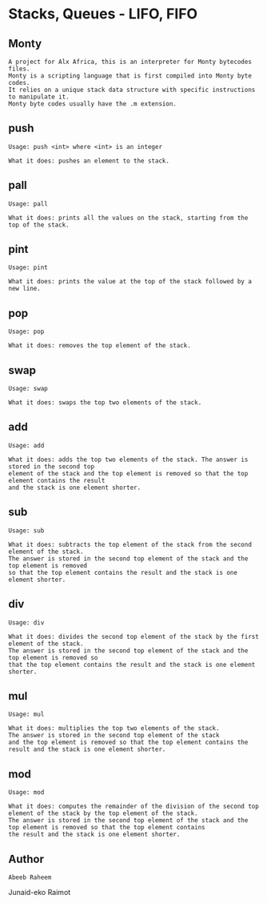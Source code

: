 # Stacks, Queues - LIFO, FIFO

## Monty
    A project for Alx Africa, this is an interpreter for Monty bytecodes files.
    Monty is a scripting language that is first compiled into Monty byte codes.
    It relies on a unique stack data structure with specific instructions to manipulate it.
    Monty byte codes usually have the .m extension.
## push
    Usage: push <int> where <int> is an integer

    What it does: pushes an element to the stack.

## pall
    Usage: pall

    What it does: prints all the values on the stack, starting from the top of the stack.

## pint
    Usage: pint

    What it does: prints the value at the top of the stack followed by a new line.

## pop
    Usage: pop

    What it does: removes the top element of the stack.

## swap
    Usage: swap

    What it does: swaps the top two elements of the stack.

## add
    Usage: add

    What it does: adds the top two elements of the stack. The answer is stored in the second top
    element of the stack and the top element is removed so that the top element contains the result
    and the stack is one element shorter.

## sub
    Usage: sub

    What it does: subtracts the top element of the stack from the second element of the stack.
    The answer is stored in the second top element of the stack and the top element is removed
    so that the top element contains the result and the stack is one element shorter.

## div
    Usage: div

    What it does: divides the second top element of the stack by the first element of the stack.
    The answer is stored in the second top element of the stack and the top element is removed so
    that the top element contains the result and the stack is one element shorter.

## mul
    Usage: mul

    What it does: multiplies the top two elements of the stack.
    The answer is stored in the second top element of the stack
    and the top element is removed so that the top element contains the result and the stack is one element shorter.

## mod
    Usage: mod

    What it does: computes the remainder of the division of the second top element of the stack by the top element of the stack.
    The answer is stored in the second top element of the stack and the top element is removed so that the top element contains
    the result and the stack is one element shorter.
    
## Author
    Abeeb Raheem
Junaid-eko Raimot